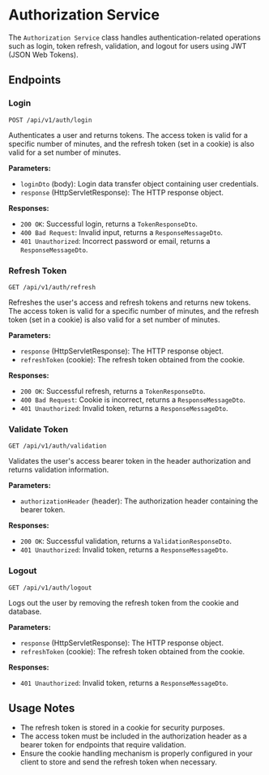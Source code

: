 # Authorization Service

The `Authorization Service` class handles authentication-related operations such as login, token refresh, validation, and logout for users using JWT (JSON Web Tokens).

## Endpoints

### Login

`POST /api/v1/auth/login`

Authenticates a user and returns tokens. The access token is valid for a specific number of minutes, and the refresh token (set in a cookie) is also valid for a set number of minutes.

**Parameters:**
- `loginDto` (body): Login data transfer object containing user credentials.
- `response` (HttpServletResponse): The HTTP response object.

**Responses:**
- `200 OK`: Successful login, returns a `TokenResponseDto`.
- `400 Bad Request`: Invalid input, returns a `ResponseMessageDto`.
- `401 Unauthorized`: Incorrect password or email, returns a `ResponseMessageDto`.

### Refresh Token

`GET /api/v1/auth/refresh`

Refreshes the user's access and refresh tokens and returns new tokens. The access token is valid for a specific number of minutes, and the refresh token (set in a cookie) is also valid for a set number of minutes.

**Parameters:**
- `response` (HttpServletResponse): The HTTP response object.
- `refreshToken` (cookie): The refresh token obtained from the cookie.

**Responses:**
- `200 OK`: Successful refresh, returns a `TokenResponseDto`.
- `400 Bad Request`: Cookie is incorrect, returns a `ResponseMessageDto`.
- `401 Unauthorized`: Invalid token, returns a `ResponseMessageDto`.

### Validate Token

`GET /api/v1/auth/validation`

Validates the user's access bearer token in the header authorization and returns validation information.

**Parameters:**
- `authorizationHeader` (header): The authorization header containing the bearer token.

**Responses:**
- `200 OK`: Successful validation, returns a `ValidationResponseDto`.
- `401 Unauthorized`: Invalid token, returns a `ResponseMessageDto`.

### Logout

`GET /api/v1/auth/logout`

Logs out the user by removing the refresh token from the cookie and database.

**Parameters:**
- `response` (HttpServletResponse): The HTTP response object.
- `refreshToken` (cookie): The refresh token obtained from the cookie.

**Responses:**
- `401 Unauthorized`: Invalid token, returns a `ResponseMessageDto`.

## Usage Notes

- The refresh token is stored in a cookie for security purposes.
- The access token must be included in the authorization header as a bearer token for endpoints that require validation.
- Ensure the cookie handling mechanism is properly configured in your client to store and send the refresh token when necessary.
